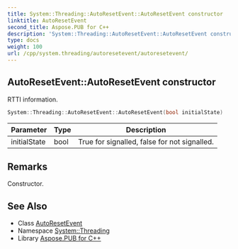 ```yaml
---
title: System::Threading::AutoResetEvent::AutoResetEvent constructor
linktitle: AutoResetEvent
second_title: Aspose.PUB for C++
description: 'System::Threading::AutoResetEvent::AutoResetEvent constructor. RTTI information in C++.'
type: docs
weight: 100
url: /cpp/system.threading/autoresetevent/autoresetevent/
---
```

## AutoResetEvent::AutoResetEvent constructor


RTTI information.

```cpp
System::Threading::AutoResetEvent::AutoResetEvent(bool initialState)
```


| Parameter | Type | Description |
| --- | --- | --- |
| initialState | bool | True for signalled, false for not signalled. |
## Remarks


Constructor. 
## See Also

* Class [AutoResetEvent](../)
* Namespace [System::Threading](../../)
* Library [Aspose.PUB for C++](../../../)
